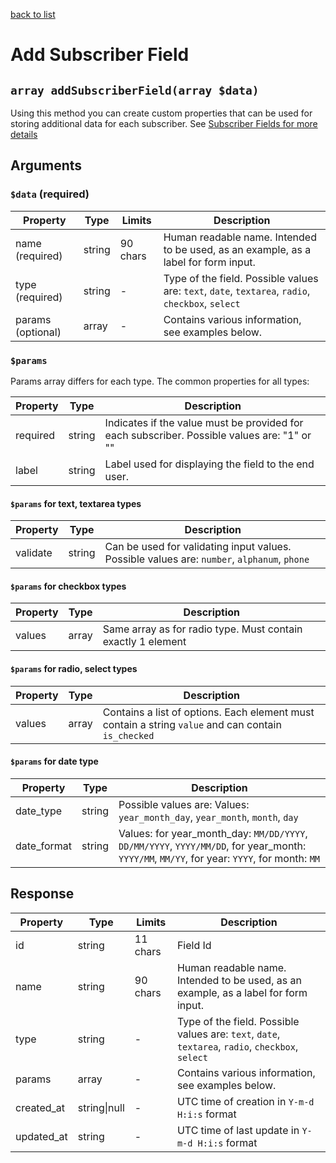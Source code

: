 [back to list](../Readme.md)

# Add Subscriber Field

## `array addSubscriberField(array $data)`

Using this method you can create custom properties that can be used for storing additional data for each subscriber.
See [Subscriber Fields for more details](./GetSubscriberFields.md)

## Arguments

### `$data` (required)

| Property | Type | Limits | Description |
| --- | --- | --- | --- |
| name (required) | string | 90 chars | Human readable name. Intended to be used, as an example, as a label for form input. |
| type (required) | string | - | Type of the field. Possible values are: `text`, `date`, `textarea`, `radio`, `checkbox`, `select` |
| params (optional) | array | - | Contains various information, see examples below. |

### `$params`

Params array differs for each type. 
The common properties for all types: 

| Property | Type | Description |
| --- | --- | --- |
| required | string | Indicates if the value must be provided for each subscriber. Possible values are: "1" or "" |
| label | string | Label used for displaying the field to the end user. |

#### `$params` for text, textarea types

| Property | Type | Description |
| --- | --- | --- |
| validate | string | Can be used for validating input values. Possible values are: `number`, `alphanum`, `phone` |

#### `$params` for checkbox types

| Property | Type | Description |
| --- | --- | --- |
| values | array | Same array as for radio type. Must contain exactly 1 element |

#### `$params` for radio, select types

| Property | Type | Description |
| --- | --- | --- |
| values | array | Contains a list of options. Each element must contain a string `value` and can contain `is_checked` |

#### `$params` for date type

| Property | Type | Description |
| --- | --- | --- |
| date_type | string | Possible values are: Values: `year_month_day`, `year_month`, `month`, `day` |
| date_format | string | Values: for year_month_day: `MM/DD/YYYY`, `DD/MM/YYYY`, `YYYY/MM/DD`, for year_month: `YYYY/MM`, `MM/YY`, for year: `YYYY`, for month: `MM` |

## Response

| Property | Type | Limits | Description |
| --- | --- | --- | --- |
| id | string | 11 chars |Field Id |
| name | string | 90 chars | Human readable name. Intended to be used, as an example, as a label for form input. |
| type | string | - | Type of the field. Possible values are: `text`, `date`, `textarea`, `radio`, `checkbox`, `select` |
| params | array | - | Contains various information, see examples below. |
| created_at | string\|null | - | UTC time of creation in `Y-m-d H:i:s` format |
| updated_at | string | - | UTC time of last update in `Y-m-d H:i:s` format |

